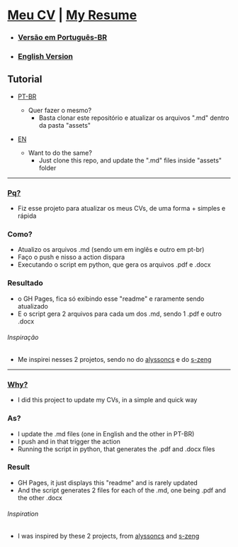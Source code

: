 # [Meu CV](./assets/resume_br.md) | [My Resume](./assets/resume_en.md)

- ### [Versão em Português-BR](./assets/resume_br.md)

- ### [English Version](./assets/resume_en.md)

## Tutorial

- [PT-BR](#pq)
  - Quer fazer o mesmo? 
    - Basta clonar este repositório e atualizar os arquivos ".md" dentro da pasta "assets"


- [EN](#why)
  - Want to do the same?
    - Just clone this repo, and update the ".md" files inside "assets" folder

---

### [Pq?](#tutorial)

- Fiz esse projeto para atualizar os meus CVs, de uma forma + simples e rápida

### Como?

- Atualizo os arquivos .md (sendo um em inglês e outro em pt-br)
- Faço o push e nisso a action dispara
- Executando o script em python, que gera os arquivos .pdf e .docx

### Resultado

- o GH Pages, fica só exibindo esse "readme" e raramente sendo atualizado
- E o script gera 2 arquivos para cada um dos .md, sendo 1 .pdf e outro .docx

###### Inspiração

- Me inspirei nesses 2 projetos, sendo no do [alyssoncs](https://github.com/alyssoncs/resume) e do [s-zeng](https://github.com/s-zeng/resume)

---

### [Why?](#tutorial)

- I did this project to update my CVs, in a simple and quick way

### As?

- I update the .md files (one in English and the other in PT-BR)
- I push and in that trigger the action
- Running the script in python, that generates the .pdf and .docx files

### Result

- GH Pages, it just displays this "readme" and is rarely updated
- And the script generates 2 files for each of the .md, one being .pdf and the other .docx

###### Inspiration

- I was inspired by these 2 projects, from [alyssoncs](https://github.com/alyssoncs/resume) and [s-zeng](https://github.com/s-zeng/resume)
